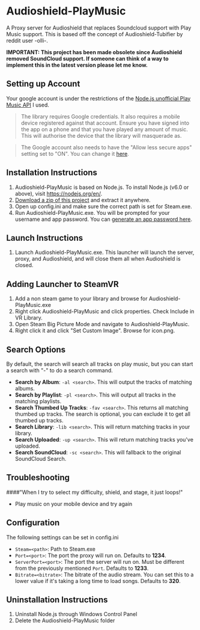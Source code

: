 # Audioshield-PlayMusic

A Proxy server for Audioshield that replaces Soundcloud support with Play Music support. This is based off the concept of Audioshield-Tubifier by reddit user -olli-.

**IMPORTANT: This project has been made obsolete since Audioshield removed SoundCloud support. If someone can think of a way to implement this in the latest version please let me know.**

## Setting up Account

Your google account is under the restrictions of the [Node.js unofficial Play Music API](https://github.com/jamon/playmusic) I used.

>The library requires Google credentials. It also requires a mobile device registered against that account. Ensure you have signed into the app on a phone and that you have played any amount of music. This will authorise the device that the library will masquerade as.

>The Google account also needs to have the "Allow less secure apps" setting set to "ON". You can change it [here](https://myaccount.google.com/security#connectedapps).

## Installation Instructions

1. Audioshield-PlayMusic is based on Node.js. To install Node.js (v6.0 or above), visit https://nodejs.org/en/.
2. [Download a zip of this project](https://github.com/kufii/Audioshield-PlayMusic/archive/master.zip) and extract it anywhere.
3. Open up config.ini and make sure the correct path is set for Steam.exe.
4. Run Audioshield-PlayMusic.exe. You will be prompted for your username and app password. You can [generate an app password here](https://support.google.com/accounts/answer/185833?hl=en).

## Launch Instructions

1. Launch Audioshield-PlayMusic.exe. This launcher will launch the server, proxy, and Audioshield, and will close them all when Audioshield is closed.

## Adding Launcher to SteamVR

1. Add a non steam game to your library and browse for Audioshield-PlayMusic.exe
2. Right click Audioshield-PlayMusic and click properties. Check Include in VR Library.
3. Open Steam Big Picture Mode and navigate to Audioshield-PlayMusic.
4. Right click it and click "Set Custom Image". Browse for icon.png.

## Search Options

By default, the search will search all tracks on play music, but you can start a search with "-" to do a search command.		

* **Search by Album**: `-al <search>`. This will output the tracks of matching albums.
* **Search by Playlist**: `-pl <search>`. This will output all tracks in the matching playlists.
* **Search Thumbed Up Tracks**: `-fav <search>`. This returns all matching thumbed up tracks. The search is optional, you can exclude it to get all thumbed up tracks.
* **Search Library**: `-lib <search>`. This will return matching tracks in your library.
* **Search Uploaded**: `-up <search>`. This will return matching tracks you've uploaded.
* **Search SoundCloud**: `-sc <search>`. This will fallback to the original SoundCloud Search.

## Troubleshooting
####"When I try to select my difficulty, shield, and stage, it just loops!"
* Play music on your mobile device and try again

## Configuration

The following settings can be set in config.ini

* `Steam=<path>`: Path to Steam.exe
* `Port=<port>`: The port the proxy will run on. Defaults to **1234**.
* `ServerPort=<port>`: The port the server will run on. Must be different from the previously mentioned `Port`. Defaults to **1233**.
* `Bitrate=<bitrate>`: The bitrate of the audio stream. You can set this to a lower value if it's taking a long time to load songs. Defaults to **320**.

## Uninstallation Instructions
1. Uninstall Node.js through Windows Control Panel
2. Delete the Audioshield-PlayMusic folder
